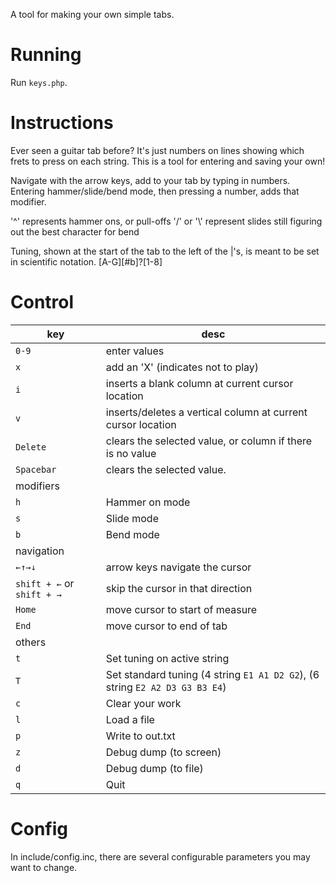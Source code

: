 A tool for making your own simple tabs.

# Running
Run `keys.php`.

# Instructions
Ever seen a guitar tab before?  It's just numbers on lines showing which frets to press
on each string.  This is a tool for entering and saving your own!

Navigate with the arrow keys, add to your tab by typing in numbers.
Entering hammer/slide/bend mode, then pressing a number, adds that modifier.

'^' represents hammer ons, or pull-offs
'/' or '\\' represent slides
still figuring out the best character for bend

Tuning, shown at the start of the tab to the left of the |'s, is meant
to be set in scientific notation.  <note><number> [A-G][#b]?[1-8]

# Control
| key | desc |
| --- | --- |
|`0-9`|enter values|
|`x`|add an 'X' (indicates not to play)|
|`i`|inserts a blank column at current cursor location|
|`v`|inserts/deletes a vertical column at current cursor location|
|`Delete`|clears the selected value, or column if there is no value|
|`Spacebar`|clears the selected value.|
|modifiers||
|`h`|Hammer on mode|
|`s`|Slide mode|
|`b`|Bend mode|
| navigation ||
|`←↑→↓`|arrow keys navigate the cursor|
|`shift + ←` or `shift + →`|skip the cursor in that direction|
|`Home`|move cursor to start of measure|
|`End`|move cursor to end of tab|
| others ||
|`t`|Set tuning on active string|
|`T`|Set standard tuning (4 string `E1 A1 D2 G2`), (6 string `E2 A2 D3 G3 B3 E4`)|
|`c`|Clear your work|
|`l`|Load a file|
|`p`|Write to out.txt|
|`z`|Debug dump (to screen)|
|`d`|Debug dump (to file)|
|`q`|Quit|

# Config
In include/config.inc, there are several configurable parameters you may want to change.

